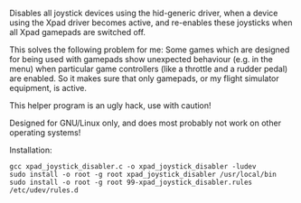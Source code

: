 Disables all joystick devices using the hid-generic driver, when a device using
the Xpad driver becomes active, and re-enables these joysticks when all Xpad
gamepads are switched off.

This solves the following problem for me: Some games which are designed for
being used with gamepads show unexpected behaviour (e.g. in the menu) when
particular game controllers (like a throttle and a rudder pedal) are enabled.
So it makes sure that only gamepads, or my flight simulator equipment, is
active.

This helper program is an ugly hack, use with caution!

Designed for GNU/Linux only, and does most probably not work on other operating
systems!

Installation:
```
gcc xpad_joystick_disabler.c -o xpad_joystick_disabler -ludev
sudo install -o root -g root xpad_joystick_disabler /usr/local/bin
sudo install -o root -g root 99-xpad_joystick_disabler.rules /etc/udev/rules.d
```
